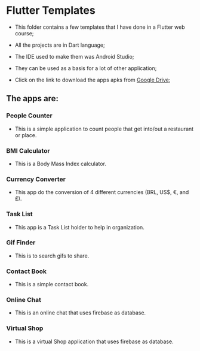 # Flutter Templates

- This folder contains a few templates that I have done in a Flutter web course;

- All the projects are in Dart language;

- The IDE used to make them was Android Studio;

- They can be used as a basis for a lot of other application;

- Click on the link to download the apps apks from <a href="https://drive.google.com/drive/folders/1QKgwGHI0IvqwR95IxubZFWRVXiUeUupw?usp=sharinga">Google Drive</a>;

## The apps are:

### People Counter

- This is a simple application to count people that get into/out a restaurant or place. 

### BMI Calculator

- This is a Body Mass Index calculator.

### Currency Converter

- This app do the conversion of 4 different currencies (BRL, US$, €, and £).

### Task List

- This app is a Task List holder to help in organization.

### Gif Finder

- This is to search gifs to share.

### Contact Book

- This is a simple contact book.

### Online Chat

- This is an online chat that uses firebase as database.

### Virtual Shop

- This is a virtual Shop application that uses firebase as database.